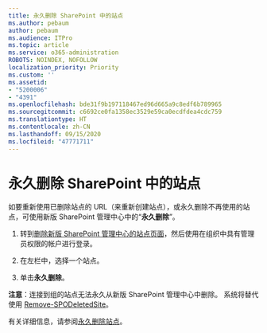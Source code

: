 ```yaml
---
title: 永久删除 SharePoint 中的站点
ms.author: pebaum
author: pebaum
ms.audience: ITPro
ms.topic: article
ms.service: o365-administration
ROBOTS: NOINDEX, NOFOLLOW
localization_priority: Priority
ms.custom: ''
ms.assetid:
- "5200006"
- "4391"
ms.openlocfilehash: bde31f9b197118467ed96d665a9c8edf6b789965
ms.sourcegitcommit: c6692ce0fa1358ec3529e59ca0ecdfdea4cdc759
ms.translationtype: HT
ms.contentlocale: zh-CN
ms.lasthandoff: 09/15/2020
ms.locfileid: "47771711"
---
```

# <a name="permanently-delete-a-site-in-sharepoint"></a>永久删除 SharePoint 中的站点

如要重新使用已删除站点的 URL（来重新创建站点），或永久删除不再使用的站点，可使用新版 SharePoint 管理中心中的“**永久删除**”。  

1. 转到[删除新版 SharePoint 管理中心的站点页面](https://admin.microsoft.com/sharepoint?page=recycleBin&modern=true)，然后使用在组织中具有管理员权限的帐户进行登录。 

2. 在左栏中，选择一个站点。 

3. 单击**永久删除**。 

**注意**：连接到组的站点无法永久从新版 SharePoint 管理中心中删除。 系统将替代使用 [Remove-SPODeletedSite](https://docs.microsoft.com/powershell/module/sharepoint-online/remove-spodeletedsite)。  

有关详细信息，请参阅[永久删除站点](https://docs.microsoft.com/sharepoint/delete-site-collection#permanently-delete-a-site)。 
